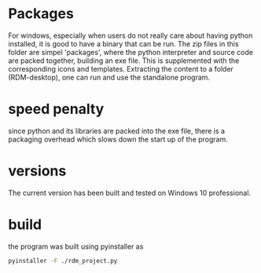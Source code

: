 # Packages
For windows, especially when users do not really care about having
python installed, it is good to have a binary that can be run.
The zip files in this folder are simpel 'packages', where
the python interpreter and source code are packed together,
building an exe file. This is supplemented with the corresponding
icons and templates.
Extracting the content to a folder (RDM-desktop), one can run
and use the standalone program.

# speed penalty
since python and its libraries are packed into the exe file,
there is a packaging overhead which slows down the start up of the
program.

# versions
The current version has been built and tested on Windows 10 professional.

# build
the program was built using pyinstaller as
```bash
pyinstaller -F ./rdm_project.py
```

